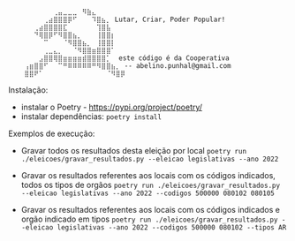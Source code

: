 ``` 
    ⠀⠀⠀⠀⠀⠀⢀⣤⣀⣀⣀⠀⠻⣷⣄
    ⠀⠀⠀⠀⢀⣴⣿⣿⣿⡿⠋⠀⠀⠀⠹⣿⣦⡀ Lutar, Criar, Poder Popular!
    ⠀⠀⢀⣴⣿⣿⣿⣿⣏⠀⠀⠀⠀⠀⠀⢹⣿⣧
    ⠀⠀⠙⢿⣿⡿⠋⠻⣿⣿⣦⡀⠀⠀⠀⢸⣿⣿⡆
    ⠀⠀⠀⠀⠉⠀⠀⠀⠈⠻⣿⣿⣦⡀⠀⢸⣿⣿⡇
    ⠀⠀⠀⠀⢀⣀⣄⡀⠀⠀⠈⠻⣿⣿⣶⣿⣿⣿⠁
    ⠀⠀⠀⣠⣿⣿⢿⣿⣶⣶⣶⣶⣾⣿⣿⣿⣿⡁  este código é da Cooperativa
    ⢠⣶⣿⣿⠋⠀⠀⠉⠛⠿⠿⠿⠿⠿⠛⠻⣿⣿⣦⡀ -- abelino.punhal@gmail.com
    ⣿⣿⠟⠁⠀⠀⠀⠀⠀⠀⠀⠀⠀⠀⠀⠀⠀⠈⠻⣿⡿
```
Instalação:

- instalar o Poetry - https://pypi.org/project/poetry/
- instalar dependências: `poetry install`

Exemplos de execução:

- Gravar todos os resultados desta eleição por local
`poetry run ./eleicoes/gravar_resultados.py --eleicao legislativas --ano 2022`

- Gravar os resultados referentes aos locais com os códigos indicados, todos os tipos de orgãos
`poetry run ./eleicoes/gravar_resultados.py --eleicao legislativas --ano 2022 --codigos 500000 080102 080105`

- Gravar os resultados referentes aos locais com os códigos indicados e orgão indicado em tipos
`poetry run ./eleicoes/gravar_resultados.py --eleicao legislativas --ano 2022 --codigos 500000 080102 --tipos AR`
